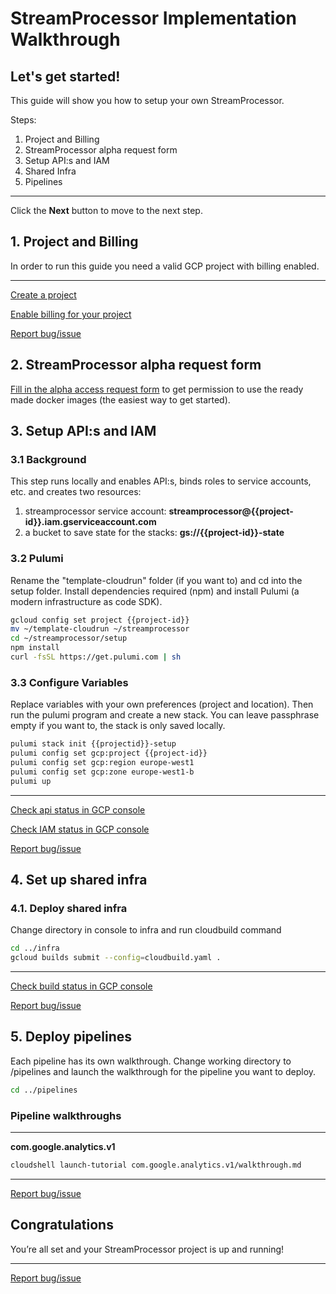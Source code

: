 # StreamProcessor Implementation Walkthrough

<walkthrough-author name="Robert Sahlin" repositoryUrl="" tutorialName="StreamProcessor Implementation Walkthrough"></walkthrough-author>

## Let's get started!
This guide will show you how to setup your own StreamProcessor.

Steps:

1. Project and Billing
2. StreamProcessor alpha request form
3. Setup API:s and IAM
4. Shared Infra
5. Pipelines

---

Click the **Next** button to move to the next step.

<walkthrough-tutorial-duration duration="10"></walkthrough-tutorial-duration>  

## 1. Project and Billing

In order to run this guide you need a valid GCP project with billing enabled.

<walkthrough-project-billing-setup></walkthrough-project-billing-setup>

---
[Create a project](https://cloud.google.com/resource-manager/docs/creating-managing-projects#creating_a_project)

[Enable billing for your project](https://console.cloud.google.com/billing/projects) 

[Report bug/issue](https://github.com/streamprocessor/template-cloudrun/issues)


## 2. StreamProcessor alpha request form

[Fill in the alpha access request form](https://forms.gle/A9Xu3fV5kYs1j3KC7) to get permission to use the ready made docker images (the easiest way to get started).


## 3. Setup API:s and IAM

### 3.1 Background
This step runs locally and enables API:s, binds roles to service accounts, etc. and creates two resources:
1. streamprocessor service account: **streamprocessor@{{project-id}}.iam.gserviceaccount.com**
2. a bucket to save state for the stacks: **gs://{{project-id}}-state**

### 3.2 Pulumi
Rename the "template-cloudrun" folder (if you want to) and cd into the setup folder.
Install dependencies required (npm) and install Pulumi (a modern infrastructure as code SDK).

```bash
gcloud config set project {{project-id}}
mv ~/template-cloudrun ~/streamprocessor
cd ~/streamprocessor/setup
npm install
curl -fsSL https://get.pulumi.com | sh
```

### 3.3 Configure Variables
Replace variables with your own preferences (project and location). Then run the pulumi program and create a new stack. You can leave passphrase empty if you want to, the stack is only saved locally.

```bash
pulumi stack init {{projectid}}-setup
pulumi config set gcp:project {{project-id}}
pulumi config set gcp:region europe-west1
pulumi config set gcp:zone europe-west1-b
pulumi up
```

---

[Check api status in GCP console](https://console.cloud.google.com/apis/dashboard?project={{project-id}})

[Check IAM status in GCP console](https://console.cloud.google.com/iam-admin/iam?project={{project-id}})

[Report bug/issue](https://github.com/streamprocessor/template-cloudrun/issues)

## 4. Set up shared infra

### 4.1. Deploy shared infra
Change directory in console to infra and run cloudbuild command

```bash
cd ../infra
gcloud builds submit --config=cloudbuild.yaml .
```
---
[Check build status in GCP console](https://console.cloud.google.com/cloud-build/builds?project={{project-id}})

[Report bug/issue](https://github.com/streamprocessor/template-cloudrun/issues)

## 5. Deploy pipelines 
Each pipeline has its own walkthrough. Change working directory to /pipelines and launch the walkthrough for the pipeline you want to deploy.

```bash
cd ../pipelines
```
### Pipeline walkthroughs
---
**com.google.analytics.v1**
```bash
cloudshell launch-tutorial com.google.analytics.v1/walkthrough.md
```

---
[Report bug/issue](https://github.com/streamprocessor/template-cloudrun/issues)

## Congratulations

<walkthrough-conclusion-trophy></walkthrough-conclusion-trophy>

You’re all set and your StreamProcessor project is up and running!

---
[Report bug/issue](https://github.com/streamprocessor/template-cloudrun/issues)